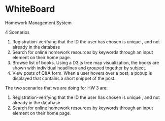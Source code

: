 # WhiteBoard
Homework Management System

4 Scenarios

1. Registration-verifying that  the ID the user has chosen  is unique , and not already in the database
2. Search for online homework resources by keywords  through an input element on their home page.
3. Browse list of books. Using a D3.js tree map visualization, the books are shown  with individual headlines and grouped together by subject. 
4. View posts of Q&A form. When a user hovers over a post, a popup is displayed that contains a short snippet of the post.


The two scenarios that we are doing for HW 3 are:
1. Registration-verifying that  the ID the user has chosen  is unique , and not already in the database
2. Search for online homework resources by keywords  through an input element on their home page.
